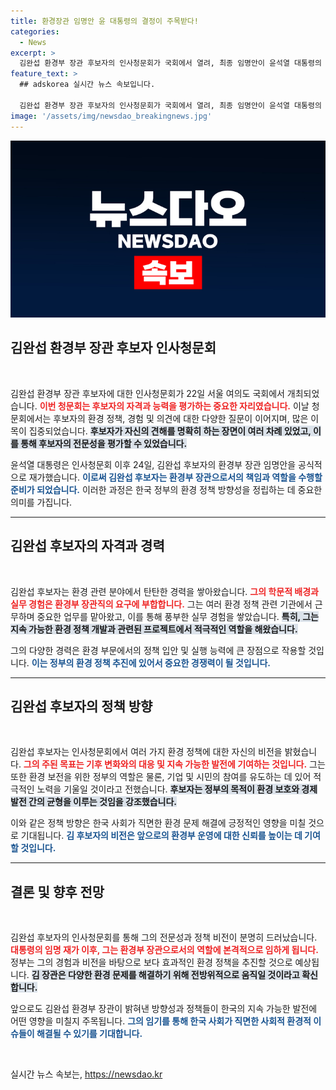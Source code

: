 ```yaml
---
title: 환경장관 임명안 윤 대통령의 결정이 주목받다!
categories:
  - News
excerpt: >
  김완섭 환경부 장관 후보자의 인사청문회가 국회에서 열려, 최종 임명안이 윤석열 대통령의 재가를 받았다. 환경 분야의 새로운 전환점을 예고하는 그의 행보에 이목이 집중된다!
feature_text: >
  ## adskorea 실시간 뉴스 속보입니다.

  김완섭 환경부 장관 후보자의 인사청문회가 국회에서 열려, 최종 임명안이 윤석열 대통령의 재가를 받았다. 환경 분야의 새로운 전환점을 예고하는 그의 행보에 이목이 집중된다!
image: '/assets/img/newsdao_breakingnews.jpg'
---
```


<p><img src="/assets/img/newsdao_breakingnews.jpg" alt="adskorea 속보" /></p>

<h2 data-ke-size="size26">김완섭 환경부 장관 후보자 인사청문회</h2>

<p data-ke-size="size16">&nbsp;</p>

<p>김완섭 환경부 장관 후보자에 대한 인사청문회가 22일 서울 여의도 국회에서 개최되었습니다. <b><span style="color: #ee2323;">이번 청문회는 후보자의 자격과 능력을 평가하는 중요한 자리였습니다.</span></b> 이날 청문회에서는 후보자의 환경 정책, 경험 및 의견에 대한 다양한 질문이 이어지며, 많은 이목이 집중되었습니다. <b><span style="background-color: #21538527;">후보자가 자신의 견해를 명확히 하는 장면이 여러 차례 있었고, 이를 통해 후보자의 전문성을 평가할 수 있었습니다.</span></b> </p>

<p>윤석열 대통령은 인사청문회 이후 24일, 김완섭 후보자의 환경부 장관 임명안을 공식적으로 재가했습니다. <b><span style="color: #1a5490;">이로써 김완섭 후보자는 환경부 장관으로서의 책임과 역할을 수행할 준비가 되었습니다.</span></b> 이러한 과정은 한국 정부의 환경 정책 방향성을 정립하는 데 중요한 의미를 가집니다.</p>

<hr>

<h2 data-ke-size="size26">김완섭 후보자의 자격과 경력</h2>

<p data-ke-size="size16">&nbsp;</p>

<p>김완섭 후보자는 환경 관련 분야에서 탄탄한 경력을 쌓아왔습니다. <b><span style="color: #ee2323;">그의 학문적 배경과 실무 경험은 환경부 장관직의 요구에 부합합니다.</span></b> 그는 여러 환경 정책 관련 기관에서 근무하며 중요한 업무를 맡아왔고, 이를 통해 풍부한 실무 경험을 쌓았습니다. <b><span style="background-color: #21538527;">특히, 그는 지속 가능한 환경 정책 개발과 관련된 프로젝트에서 적극적인 역할을 해왔습니다.</span></b> </p>

<p>그의 다양한 경력은 환경 부문에서의 정책 입안 및 실행 능력에 큰 장점으로 작용할 것입니다. <b><span style="color: #1a5490;">이는 정부의 환경 정책 추진에 있어서 중요한 경쟁력이 될 것입니다.</span></b></p>

<hr>

<h2 data-ke-size="size26">김완섭 후보자의 정책 방향</h2>

<p data-ke-size="size16">&nbsp;</p>

<p>김완섭 후보자는 인사청문회에서 여러 가지 환경 정책에 대한 자신의 비전을 밝혔습니다. <b><span style="color: #ee2323;">그의 주된 목표는 기후 변화와의 대응 및 지속 가능한 발전에 기여하는 것입니다.</span></b> 그는 또한 환경 보전을 위한 정부의 역할은 물론, 기업 및 시민의 참여를 유도하는 데 있어 적극적인 노력을 기울일 것이라고 전했습니다. <b><span style="background-color: #21538527;">후보자는 정부의 목적이 환경 보호와 경제 발전 간의 균형을 이루는 것임을 강조했습니다.</span></b></p>

<p>이와 같은 정책 방향은 한국 사회가 직면한 환경 문제 해결에 긍정적인 영향을 미칠 것으로 기대됩니다. <b><span style="color: #1a5490;">김 후보자의 비전은 앞으로의 환경부 운영에 대한 신뢰를 높이는 데 기여할 것입니다.</span></b></p>

<hr>

<h2 data-ke-size="size26">결론 및 향후 전망</h2>

<p data-ke-size="size16">&nbsp;</p>

<p>김완섭 후보자의 인사청문회를 통해 그의 전문성과 정책 비전이 분명히 드러났습니다. <b><span style="color: #ee2323;">대통령의 임명 재가 이후, 그는 환경부 장관으로서의 역할에 본격적으로 임하게 됩니다.</span></b> 정부는 그의 경험과 비전을 바탕으로 보다 효과적인 환경 정책을 추진할 것으로 예상됩니다. <b><span style="background-color: #21538527;">김 장관은 다양한 환경 문제를 해결하기 위해 전방위적으로 움직일 것이라고 확신합니다.</span></b></p>

<p>앞으로도 김완섭 환경부 장관이 밝혀낸 방향성과 정책들이 한국의 지속 가능한 발전에 어떤 영향을 미칠지 주목됩니다. <b><span style="color: #1a5490;">그의 임기를 통해 한국 사회가 직면한 사회적 환경적 이슈들이 해결될 수 있기를 기대합니다.</span></b> </p>

<p data-ke-size="size16">&nbsp;</p>
실시간 뉴스 속보는, <a href="https://newsdao.kr" rel="dofollow">https://newsdao.kr</a>


